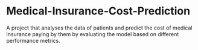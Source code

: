 # Medical-Insurance-Cost-Prediction
A project that analyses the data of patients and predict the cost of medical insurance paying by them by evaluating the model based on different performance metrics. 
